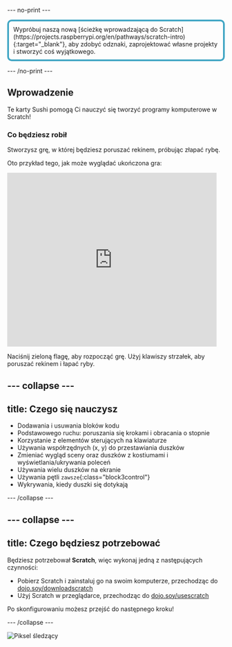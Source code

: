 \--- no-print \---

<p style="border: 4px solid #41a6c4; padding: 10px; border-radius: 10px;">
Wypróbuj naszą nową [ścieżkę wprowadzającą do Scratch](https://projects.raspberrypi.org/en/pathways/scratch-intro){:target="_blank"}, aby zdobyć odznaki, zaprojektować własne projekty i stworzyć coś wyjątkowego.
</p>

\--- /no-print \---

## Wprowadzenie

Te karty Sushi pomogą Ci nauczyć się tworzyć programy komputerowe w Scratch!

### Co będziesz robił

Stworzysz grę, w której będziesz poruszać rekinem, próbując złapać rybę.

Oto przykład tego, jak może wyglądać ukończona gra:

<div class="scratch-preview">
  <iframe allowtransparency="true" width="485" height="402" src="https://scratch.mit.edu/projects/embed/205355052/?autostart=false" frameborder="0"></iframe>
</div>

Naciśnij zieloną flagę, aby rozpocząć grę. Użyj klawiszy strzałek, aby poruszać rekinem i łapać ryby.

## \--- collapse \---

## title: Czego się nauczysz

+ Dodawania i usuwania bloków kodu
+ Podstawowego ruchu: poruszania się krokami i obracania o stopnie
+ Korzystanie z elementów sterujących na klawiaturze
+ Używania współrzędnych (x, y) do przestawiania duszków
+ Zmieniać wygląd sceny oraz duszków z kostiumami i wyświetlania/ukrywania poleceń
+ Używania wielu duszków na ekranie
+ Używania pętli `zawsze`{:class="block3control"}
+ Wykrywania, kiedy duszki się dotykają

\--- /collapse \---

## \--- collapse \---

## title: Czego będziesz potrzebować

Będziesz potrzebował **Scratch**, więc wykonaj jedną z następujących czynności:

+ Pobierz Scratch i zainstaluj go na swoim komputerze, przechodząc do [dojo.soy/downloadscratch](http://dojo.soy/downloadscratch)
+ Użyj Scratch w przeglądarce, przechodząc do [dojo.soy/usescratch](http://dojo.soy/usescratch)

Po skonfigurowaniu możesz przejść do następnego kroku!

\--- /collapse \---

![Piksel śledzący](http://code.org/api/hour/begin_coderdojo_sushi.png)